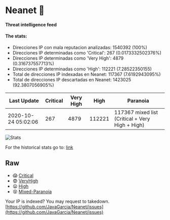 # Neanet :hocho:
#### Threat intelligence feed
#### The stats:

- Direcciones IP con mala reputacion analizadas: 1540392 (100%)
- Direcciones IP determinadas como 'Critical':  267 (0.0173332502376%)
- Direcciones IP determinadas como 'Very High':  4879 (0.316737557713%)
- Direcciones IP determinadas como 'High':  112221 (7.28522350155)
- Total de direcciones IP indexadas en Neanet:  117367 (7.6192943095%)
- Total de direcciones IP descartadas en Neanet:  1423025 (92.3807056905%)

| Last Update | Critical | Very High | High | Paranoia |
| --- | --- | --- | --- | --- |
| 2020-10-24 05:02:06 | 267 | 4879 | 112221 | 117367 mixed list (Critical + Very High + High)|

![Stats](https://docs.google.com/spreadsheets/d/e/2PACX-1vSnaNMIXVabIpDJjufMlzH7poXnshF3mgd8Is1g9ytUEzVsP5my4Trn8f-xkoLLQ38xpL3HtmUexLo6/pubchart?oid=501124687&format=image)

For the historical stats go to: [link](/stats.csv)
## Raw
- :scream: [Critical](https://raw.githubusercontent.com/JavaGarcia/Neanet/master/blacklists/neanet_critical.txt)
- :fearful: [VeryHigh](https://raw.githubusercontent.com/JavaGarcia/Neanet/master/blacklists/neanet_veryHigh.txtt)
- :frowning: [High](https://raw.githubusercontent.com/JavaGarcia/Neanet/master/blacklists/neanet_high.txt)
- :dizzy_face: [Mixed-Paranoia](https://raw.githubusercontent.com/JavaGarcia/Neanet/master/blacklists/neanet_all.txt)


Your IP is indexed? You may request to takedown. [https://github.com/JavaGarcia/Neanet/issues](https://github.com/JavaGarcia/Neanet/issues)




























































































































































































































































































































































































































































































































































































































































































































































































































































































































































































































































































































































































































































































































































































































































































































































































































































































